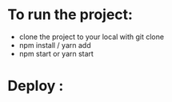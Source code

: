 # To run the project:

- clone the project to your local with git clone
- npm install / yarn add
- npm start or yarn start

# Deploy : 







